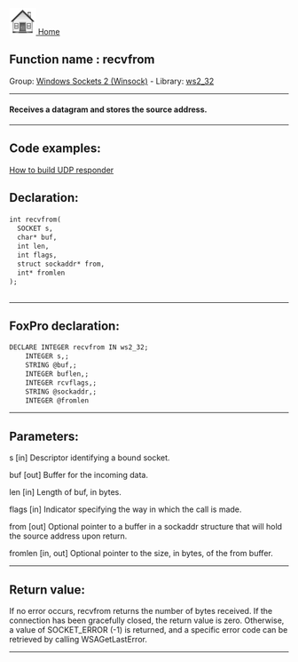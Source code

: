 [<img src="../../images/home.png"> Home ](https://github.com/VFPX/Win32API)  

## Function name : recvfrom
Group: [Windows Sockets 2 (Winsock)](../../functions_group.md#Windows_Sockets_2_(Winsock))  -  Library: [ws2_32](../../../libraries.md#ws2_32)  
***  


#### Receives a datagram and stores the source address.
***  


## Code examples:
[How to build UDP responder](../../samples/sample_052.md)  

## Declaration:
```foxpro  
int recvfrom(
  SOCKET s,
  char* buf,
  int len,
  int flags,
  struct sockaddr* from,
  int* fromlen
);
  
```  
***  


## FoxPro declaration:
```foxpro  
DECLARE INTEGER recvfrom IN ws2_32;
	INTEGER s,;
	STRING @buf,;
	INTEGER buflen,;
	INTEGER rcvflags,;
	STRING @sockaddr,;
	INTEGER @fromlen  
```  
***  


## Parameters:
s 
[in] Descriptor identifying a bound socket. 

buf 
[out] Buffer for the incoming data. 

len 
[in] Length of buf, in bytes. 

flags 
[in] Indicator specifying the way in which the call is made. 

from 
[out] Optional pointer to a buffer in a sockaddr structure that will hold the source address upon return. 

fromlen 
[in, out] Optional pointer to the size, in bytes, of the from buffer. 
  
***  


## Return value:
If no error occurs, recvfrom returns the number of bytes received. If the connection has been gracefully closed, the return value is zero. Otherwise, a value of SOCKET_ERROR (-1) is returned, and a specific error code can be retrieved by calling WSAGetLastError.  
***  


